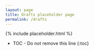 ```yaml
---
layout: page
title: Drafts placeholder page
permalink: /drafts
---
```


{% include placeholder.html %}

* TOC - Do not remove this line
{:toc}
